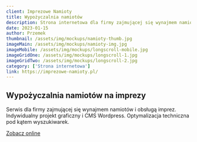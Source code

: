 ```yaml
---
client: Imprezowe Namioty
title: Wypożyczalnia namiotów
description: Strona internetowa dla firmy zajmującej się wynajmem namiotów i obsługą imprez
date: 2023-01-15
author: Przemek
thumbnail: /assets/img/mockups/namioty-thumb.jpg
imageMain: /assets/img/mockups/namioty-img.jpg
imageMobile: /assets/img/mockups/longscroll-mobile.jpg
imageGridOne: /assets/img/mockups/longscroll-1.jpg
imageGridTwo: /assets/img/mockups/longscroll-2.jpg
category: ['Strona internetowa']
link: https://imprezowe-namioty.pl/
---
```


## Wypożyczalnia namiotów na imprezy

Serwis dla firmy zajmującej się wynajmem namiotów i obsługą imprez. Indywidualny projekt graficzny i CMS Wordpress. Optymalizacja techniczna pod kątem wyszukiwarek.

<a href="https://imprezowe-namioty.pl/" title="Zobacz online" target="_blank" class="button" rel="nofollow">Zobacz online</a>
